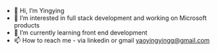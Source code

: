 - 👋 Hi, I’m Yingying
- 👀 I’m interested in full stack development and working on Microsoft products
- 🌱 I’m currently learning front end development
- 📫 How to reach me - via linkedin or gmail yaoyingyingg@gmail.com

<!---
yingying96/yingying96 is a ✨ special ✨ repository because its `README.md` (this file) appears on your GitHub profile.
You can click the Preview link to take a look at your changes.
--->
